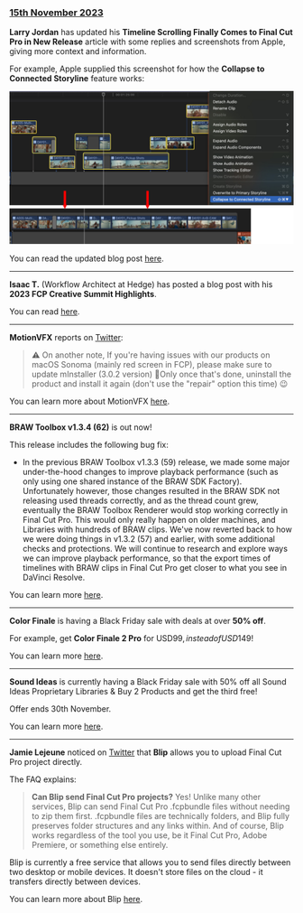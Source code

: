 ### [15th November 2023](/news/20231115)

**Larry Jordan** has updated his **Timeline Scrolling Finally Comes to Final Cut Pro in New Release** article with some replies and screenshots from Apple, giving more context and information.

For example, Apple supplied this screenshot for how the **Collapse to Connected Storyline** feature works:

![](/static/collapse-to-connected-storyline.jpeg)

You can read the updated blog post [here](https://larryjordan.com/articles/timeline-scrolling-comes-to-final-cut-pro-plus-other-new-features/).

---

**Isaac T.** (Workflow Architect at Hedge) has posted a blog post with his **2023 FCP Creative Summit Highlights**.

You can read [here](https://isaact.micro.blog/2023/11/14/isaac-ts-post.html).

---

**MotionVFX** reports on [Twitter](https://twitter.com/motionVFX/status/1724434901804458426):

> ⚠️ On another note, If you're having issues with our products on macOS Sonoma (mainly red screen in FCP), please make sure to update mInstaller (3.0.2 version) 🚀Only once that's done, uninstall the product and install it again (don't use the "repair" option this time) 😉

You can learn more about MotionVFX [here](https://www.motionvfx.com).

---

**BRAW Toolbox v1.3.4 (62)** is out now!

This release includes the following bug fix:

- In the previous BRAW Toolbox v1.3.3 (59) release, we made some major under-the-hood changes to improve playback performance (such as only using one shared instance of the BRAW SDK Factory). Unfortunately however, those changes resulted in the BRAW SDK not releasing used threads correctly, and as the thread count grew, eventually the BRAW Toolbox Renderer would stop working correctly in Final Cut Pro. This would only really happen on older machines, and Libraries with hundreds of BRAW clips. We've now reverted back to how we were doing things in v1.3.2 (57) and earlier, with some additional checks and protections. We will continue to research and explore ways we can improve playback performance, so that the export times of timelines with BRAW clips in Final Cut Pro get closer to what you see in DaVinci Resolve.

You can learn more [here](https://brawtoolbox.fcp.cafe).

---

**Color Finale** is having a Black Friday sale with deals at over **50% off**.

For example, get **Color Finale 2 Pro** for USD$99, instead of USD$149!

You can learn more [here](https://colorfinale.com/store).

---

**Sound Ideas** is currently having a Black Friday sale with 50% off all Sound Ideas Proprietary Libraries & Buy 2 Products and get the third free!

Offer ends 30th November.

You can learn more [here](https://www.sound-ideas.com).

---

**Jamie Lejeune** noticed on [Twitter](https://twitter.com/restlesspix/status/1724512953746276805) that **Blip** allows you to upload Final Cut Pro project directly.

The FAQ explains:

> **Can Blip send Final Cut Pro projects?**
> Yes! Unlike many other services, Blip can send Final Cut Pro .fcpbundle files without needing to zip them first.
> .fcpbundle files are technically folders, and Blip fully preserves folder structures and any links within.
> And of course, Blip works regardless of the tool you use, be it Final Cut Pro, Adobe Premiere, or something else entirely.

Blip is currently a free service that allows you to send files directly between two desktop or mobile devices. It doesn't store files on the cloud - it transfers directly between devices.

You can learn more about Blip [here](https://blip.net).